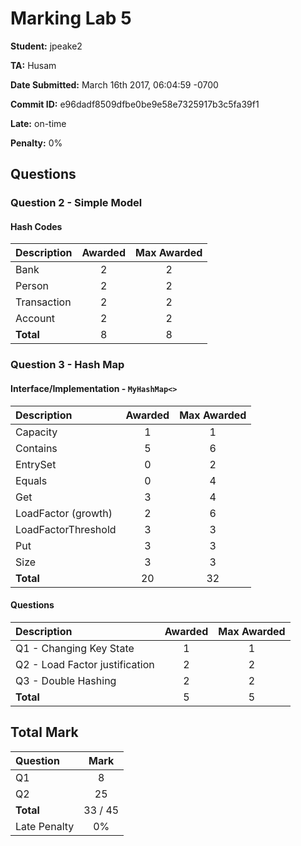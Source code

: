 # Marking Lab 5

**Student:** jpeake2

**TA:** Husam

**Date Submitted:** March 16th 2017, 06:04:59 -0700

**Commit ID:** e96dadf8509dfbe0be9e58e7325917b3c5fa39f1

**Late:** on-time

**Penalty:** 0%

## Questions

### Question 2 - Simple Model

#### Hash Codes

| Description | Awarded | Max Awarded |
|:------------|:-------:|:-----:|
| Bank          | 2 | 2 |
| Person        | 2 | 2 |
| Transaction   | 2 | 2 |
| Account       | 2 | 2 |
| **Total**     | 8 | 8 |

### Question 3 - Hash Map

#### Interface/Implementation - `MyHashMap<>`

| Description | Awarded | Max Awarded |
|:------------|:-------:|:-----:|
| Capacity              | 1 | 1 |
| Contains              | 5 | 6 |
| EntrySet              | 0 | 2 |
| Equals                | 0 | 4 |
| Get                   | 3 | 4 |
| LoadFactor  (growth)  | 2 | 6 |
| LoadFactorThreshold   | 3 | 3 |
| Put                   | 3 | 3 |
| Size                  | 3 | 3 |
| **Total**             | 20| 32|

#### Questions

| Description | Awarded | Max Awarded |
|:------------|:-------:|:-----:|
| Q1 - Changing Key State           | 1 | 1 |
| Q2 - Load Factor justification    | 2 | 2 |
| Q3 - Double Hashing               | 2 | 2 |
| **Total**                         | 5 | 5 |

## Total Mark

| Question | Mark |
|:----------|:---:|
| Q1        | 8  |
| Q2        | 25  |
| **Total** | 33 / 45 |
| Late Penalty | 0% |

